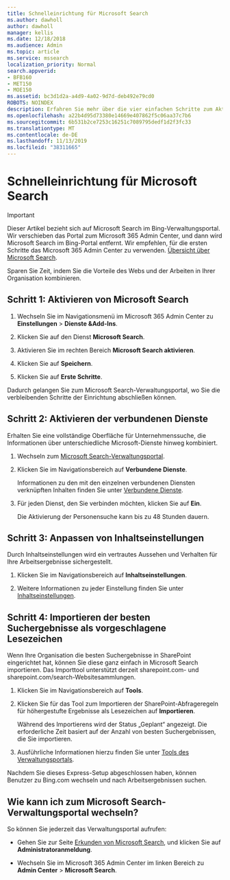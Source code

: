 ```yaml
---
title: Schnelleinrichtung für Microsoft Search
ms.author: dawholl
author: dawholl
manager: kellis
ms.date: 12/18/2018
ms.audience: Admin
ms.topic: article
ms.service: mssearch
localization_priority: Normal
search.appverid:
- BFB160
- MET150
- MOE150
ms.assetid: bc3d1d2a-a4d9-4a02-9d7d-deb492e79cd0
ROBOTS: NOINDEX
description: Erfahren Sie mehr über die vier einfachen Schritte zum Aktivieren und Verwenden von Microsoft Search.
ms.openlocfilehash: a22b4d95d73380e14669e407862f5c06aa37c7b6
ms.sourcegitcommit: 6b531b2ce7253c16251c7089795dedf1d2f3fc33
ms.translationtype: MT
ms.contentlocale: de-DE
ms.lasthandoff: 11/13/2019
ms.locfileid: "38311665"
---
```

# <a name="quick-set-up-for-microsoft-search"></a>Schnelleinrichtung für Microsoft Search

> [!IMPORTANT]
> Dieser Artikel bezieht sich auf Microsoft Search im Bing-Verwaltungsportal. Wir verschieben das Portal zum Microsoft 365 Admin Center, und dann wird Microsoft Search im Bing-Portal entfernt. Wir empfehlen, für die ersten Schritte das Microsoft 365 Admin Center zu verwenden. [Übersicht über Microsoft Search](overview-microsoft-search.md).
    
Sparen Sie Zeit, indem Sie die Vorteile des Webs und der Arbeiten in Ihrer Organisation kombinieren.
  
## <a name="step-1-turn-on-microsoft-search"></a>Schritt 1: Aktivieren von Microsoft Search

1. Wechseln Sie im Navigationsmenü im Microsoft 365 Admin Center zu **Einstellungen** \> **Dienste &amp;Add-Ins**.
    
2. Klicken Sie auf den Dienst **Microsoft Search**. 
    
3. Aktivieren Sie im rechten Bereich **Microsoft Search aktivieren**.
    
4. Klicken Sie auf **Speichern**.
    
5. Klicken Sie auf **Erste Schritte**.
  
Dadurch gelangen Sie zum Microsoft Search-Verwaltungsportal, wo Sie die verbleibenden Schritte der Einrichtung abschließen können.
    
## <a name="step-2-enable-connected-services"></a>Schritt 2: Aktivieren der verbundenen Dienste

Erhalten Sie eine vollständige Oberfläche für Unternehmenssuche, die Informationen über unterschiedliche Microsoft-Dienste hinweg kombiniert.
  
1. Wechseln zum [Microsoft Search-Verwaltungsportal](https://www.bingforbusiness.com/admin).
    
2. Klicken Sie im Navigationsbereich auf **Verbundene Dienste**.
    
    Informationen zu den mit den einzelnen verbundenen Diensten verknüpften Inhalten finden Sie unter [Verbundene Dienste](connected-services.md).
    
3. Für jeden Dienst, den Sie verbinden möchten, klicken Sie auf **Ein**.
    
    Die Aktivierung der Personensuche kann bis zu 48 Stunden dauern.
    
## <a name="step-3-customize-content-settings"></a>Schritt 3: Anpassen von Inhaltseinstellungen

Durch Inhaltseinstellungen wird ein vertrautes Aussehen und Verhalten für Ihre Arbeitsergebnisse sichergestellt. 
  
1. Klicken Sie im Navigationsbereich auf **Inhaltseinstellungen**.
    
2. Weitere Informationen zu jeder Einstellung finden Sie unter [Inhaltseinstellungen](content-settings.md).
    
## <a name="step-4-import-best-bets-as-suggested-bookmarks"></a>Schritt 4: Importieren der besten Suchergebnisse als vorgeschlagene Lesezeichen

Wenn Ihre Organisation die besten Suchergebnisse in SharePoint eingerichtet hat, können Sie diese ganz einfach in Microsoft Search importieren. Das Importtool unterstützt derzeit sharepoint.com- und sharepoint.com/search-Websitesammlungen. 
  
1. Klicken Sie im Navigationsbereich auf **Tools**.
    
2. Klicken Sie für das Tool zum Importieren der SharePoint-Abfrageregeln für höhergestufte Ergebnisse als Lesezeichen auf **Importieren**.
    
    Während des Importierens wird der Status „Geplant“ angezeigt. Die erforderliche Zeit basiert auf der Anzahl von besten Suchergebnissen, die Sie importieren.
    
3. Ausführliche Informationen hierzu finden Sie unter [Tools des Verwaltungsportals](admin-portal-tools.md).
    
Nachdem Sie dieses Express-Setup abgeschlossen haben, können Benutzer zu Bing.com wechseln und nach Arbeitsergebnissen suchen. 
  
## <a name="how-do-i-get-to-the-microsoft-search-admin-portal"></a>Wie kann ich zum Microsoft Search-Verwaltungsportal wechseln?

So können Sie jederzeit das Verwaltungsportal aufrufen:
  
- Gehen Sie zur Seite [Erkunden von Microsoft Search](https://www.bing.com/business/explore), und klicken Sie auf **Administratoranmeldung**.
    
- Wechseln Sie im Microsoft 365 Admin Center im linken Bereich zu **Admin Center** \> **Microsoft Search**.

  

